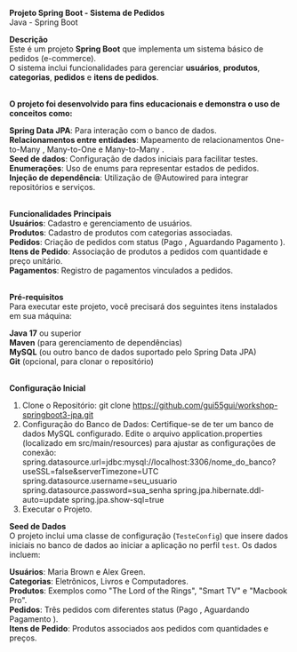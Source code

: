 <b>Projeto Spring Boot - Sistema de Pedidos</b> </br>
Java - Spring Boot

<b>Descrição</b> </br>
Este é um projeto <b>Spring Boot</b> que implementa um sistema básico de pedidos (e-commerce). </br>
O sistema inclui funcionalidades para gerenciar <b>usuários</b>, <b>produtos</b>, <b>categorias</b>, <b>pedidos</b> e <b>itens de pedidos</b>. </br> </br>

<b>O projeto foi desenvolvido para fins educacionais e demonstra o uso de conceitos como:</b>

<b>Spring Data JPA</b>: Para interação com o banco de dados. </br>
<b>Relacionamentos entre entidades</b>: Mapeamento de relacionamentos One-to-Many , Many-to-One e Many-to-Many . </br>
<b>Seed de dados</b>: Configuração de dados iniciais para facilitar testes. </br>
<b>Enumerações</b>: Uso de enums para representar estados de pedidos. </br>
<b>Injeção de dependência</b>: Utilização de @Autowired para integrar repositórios e serviços. </br> </br>

<b>Funcionalidades Principais</b> </br>
<b>Usuários</b>: Cadastro e gerenciamento de usuários. </br>
<b>Produtos</b>: Cadastro de produtos com categorias associadas. </br>
<b>Pedidos</b>: Criação de pedidos com status (Pago , Aguardando Pagamento ). </br>
<b>Itens de Pedido</b>: Associação de produtos a pedidos com quantidade e preço unitário. </br>
<b>Pagamentos</b>: Registro de pagamentos vinculados a pedidos. </br> </br>

<b>Pré-requisitos</b> </br>
Para executar este projeto, você precisará dos seguintes itens instalados em sua máquina:

<b>Java 17</b> ou superior </br>
<b>Maven</b> (para gerenciamento de dependências) </br>
<b>MySQL</b> (ou outro banco de dados suportado pelo Spring Data JPA) </br>
<b>Git</b> (opcional, para clonar o repositório) </br> </br>

<b>Configuração Inicial</b>
1. Clone o Repositório: git clone https://github.com/gui55gui/workshop-springboot3-jpa.git
2. Configuração do Banco de Dados:
Certifique-se de ter um banco de dados MySQL configurado. Edite o arquivo application.properties (localizado em src/main/resources) para ajustar as configurações de conexão:
spring.datasource.url=jdbc:mysql://localhost:3306/nome_do_banco?useSSL=false&serverTimezone=UTC
spring.datasource.username=seu_usuario
spring.datasource.password=sua_senha
spring.jpa.hibernate.ddl-auto=update
spring.jpa.show-sql=true
3. Executar o Projeto.

<b>Seed de Dados</b> </br>
O projeto inclui uma classe de configuração (<code>TesteConfig</code>) que insere dados iniciais no banco de dados ao iniciar a aplicação no perfil <code>test</code>. Os dados incluem: </br>

<b>Usuários</b>: Maria Brown e Alex Green. </br>
<b>Categorias</b>: Eletrônicos, Livros e Computadores. </br>
<b>Produtos</b>: Exemplos como "The Lord of the Rings", "Smart TV" e "Macbook Pro". </br>
<b>Pedidos</b>: Três pedidos com diferentes status (Pago , Aguardando Pagamento ). </br>
<b>Itens de Pedido</b>: Produtos associados aos pedidos com quantidades e preços. </br>
